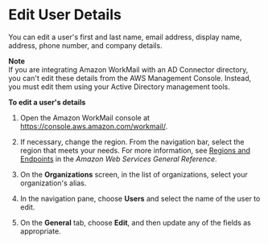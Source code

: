 # Edit User Details<a name="edit_user_details"></a>

You can edit a user's first and last name, email address, display name, address, phone number, and company details\.

**Note**  
If you are integrating Amazon WorkMail with an AD Connector directory, you can't edit these details from the AWS Management Console\. Instead, you must edit them using your Active Directory management tools\.

**To edit a user's details**

1. Open the Amazon WorkMail console at [https://console\.aws\.amazon\.com/workmail/](https://console.aws.amazon.com/workmail/)\.

1. If necessary, change the region\. From the navigation bar, select the region that meets your needs\. For more information, see [Regions and Endpoints](http://docs.aws.amazon.com/general/latest/gr/index.html?rande.html) in the *Amazon Web Services General Reference*\.

1. On the **Organizations** screen, in the list of organizations, select your organization's alias\.

1. In the navigation pane, choose **Users** and select the name of the user to edit\.

1. On the **General** tab, choose **Edit**, and then update any of the fields as appropriate\.